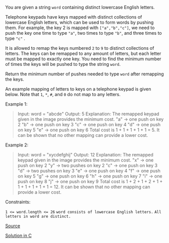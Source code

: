 You are given a string `word` containing distinct lowercase English letters.

Telephone keypads have keys mapped with distinct collections of lowercase English letters, which can be used to form words by pushing them. For example, the key 2 is mapped with `["a","b","c"]`, we need to push the key one time to type `"a"`, two times to type `"b"`, and three times to type `"c"` .

It is allowed to remap the keys numbered `2` to `9` to distinct collections of letters. The keys can be remapped to any amount of letters, but each letter must be mapped to exactly one key. You need to find the minimum number of times the keys will be pushed to type the string `word`.

Return the minimum number of pushes needed to type `word` after remapping the keys.

An example mapping of letters to keys on a telephone keypad is given below. Note that `1`, `*`, `#`, and `0` do not map to any letters.

Example 1:

> Input: word = "abcde"
> Output: 5
> Explanation: The remapped keypad given in the image provides the minimum cost.
> "a" -> one push on key 2
> "b" -> one push on key 3
> "c" -> one push on key 4
> "d" -> one push on key 5
> "e" -> one push on key 6
> Total cost is 1 + 1 + 1 + 1 + 1 = 5.
> It can be shown that no other mapping can provide a lower cost.

Example 2:

> Input: word = "xycdefghij"
> Output: 12
> Explanation: The remapped keypad given in the image provides the minimum cost.
> "x" -> one push on key 2
> "y" -> two pushes on key 2
> "c" -> one push on key 3
> "d" -> two pushes on key 3
> "e" -> one push on key 4
> "f" -> one push on key 5
> "g" -> one push on key 6
> "h" -> one push on key 7
> "i" -> one push on key 8
> "j" -> one push on key 9
> Total cost is 1 + 2 + 1 + 2 + 1 + 1 + 1 + 1 + 1 + 1 = 12.
> It can be shown that no other mapping can provide a lower cost.
 

Constraints:

`1 <= word.length <= 26`
`word consists of lowercase English letters.`
`All letters in word are distinct.`

[Source](https://leetcode.com/problems/minimum-number-of-pushes-to-type-word-i/)

[Solution in C](03014.c)